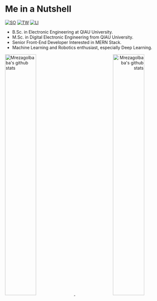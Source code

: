 # Me in a Nutshell

[![SO](https://img.shields.io/badge/stack-overflow-f59b42.svg?style=for-the-badge)](https://stackoverflow.com/users/7360128/mohamad-reza1987)
[![TW](https://img.shields.io/badge/twitter-4daedb.svg?style=for-the-badge)](https://twitter.com/MGolbaba) 
[![LI](https://img.shields.io/badge/linked-in-007cb5.svg?style=for-the-badge)](https://www.linkedin.com/in/mohamadreza-golbaba/)

 - B.Sc. in Electronic Engineering at QIAU University.
 - M.Sc. in Digital Electronic Engineering from QIAU University.
 - Senior Front-End Developer Interested in MERN Stack.
 - Machine Learning and Robotics enthusiast, especially Deep Learning.

<!--
[![Mrezagolbaba's github stats](https://github-readme-stats.vercel.app/api?username=Mrezagolbaba&show_icons=true&theme=gruvbox)](https://github.com/Mrezagolbaba/Mrezagolbaba)[![Top Langs](https://github-readme-stats.vercel.app/api/top-langs/?username=Mrezagolbaba&layout=compact&theme=gruvbox)](https://github.com/Mrezagolbaba/Mrezagolbaba)
-->

<p>
    <a align="left" href="https://github.com/Mrezagolbaba/Mrezagolbaba">
        <img alt="Mrezagolbaba's github stats"  width="45%" src="https://github-readme-stats.vercel.app/api?username=Mrezagolbaba&show_icons=true&theme=gruvbox">
    </a>
    <a align="right" href="https://github.com/Mrezagolbaba/Mrezagolbaba">
        <img alt="Mrezagolbaba's github stats"  width="45%" src="https://github-readme-stats.vercel.app/api/top-langs/?username=Mrezagolbaba&layout=compact&theme=gruvbox">
    </a>
</p>

